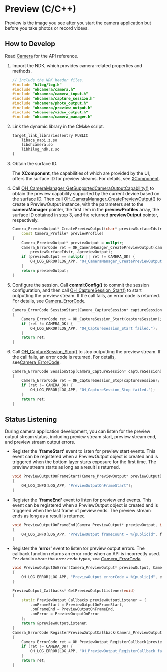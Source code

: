 # Preview (C/C++)
<!--Kit: Camera Kit-->
<!--Subsystem: Multimedia-->
<!--Owner: @qano-->
<!--Designer: @leo_ysl-->
<!--Tester: @xchaosioda-->
<!--Adviser: @w_Machine_cc-->

Preview is the image you see after you start the camera application but before you take photos or record videos.

## How to Develop

Read [Camera](../../reference/apis-camera-kit/capi-oh-camera.md) for the API reference.

1. Import the NDK, which provides camera-related properties and methods.
     
   ```c++
   // Include the NDK header files.
   #include "hilog/log.h"
   #include "ohcamera/camera.h"
   #include "ohcamera/camera_input.h"
   #include "ohcamera/capture_session.h"
   #include "ohcamera/photo_output.h"
   #include "ohcamera/preview_output.h"
   #include "ohcamera/video_output.h"
   #include "ohcamera/camera_manager.h"
   ```

2. Link the dynamic library in the CMake script.

   ```txt
   target_link_libraries(entry PUBLIC
       libace_napi.z.so
       libohcamera.so
       libhilog_ndk.z.so
   )
   ```

3. Obtain the surface ID.
     
    The **XComponent**, the capabilities of which are provided by the UI, offers the surface ID for preview streams. For details, see [XComponent](../../reference/apis-arkui/arkui-ts/ts-basic-components-xcomponent.md).

4. Call [OH_CameraManager_GetSupportedCameraOutputCapability()](../../reference/apis-camera-kit/capi-camera-manager-h.md#oh_cameramanager_getsupportedcameraoutputcapability) to obtain the preview capability supported by the current device based on the surface ID. Then call [OH_CameraManager_CreatePreviewOutput()](../../reference/apis-camera-kit/capi-camera-manager-h.md#oh_cameramanager_createpreviewoutput) to create a PreviewOutput instance, with the parameters set to the **cameraManager** pointer, the first item in the **previewProfiles** array, the surface ID obtained in step 3, and the returned **previewOutput** pointer, respectively.
     
    ```c++
    Camera_PreviewOutput* CreatePreviewOutput(char* previewSurfaceIdstr, Camera_Manager* cameraManager,
        const Camera_Profile* previewProfile)
    {
        Camera_PreviewOutput* previewOutput = nullptr;
        Camera_ErrorCode ret = OH_CameraManager_CreatePreviewOutput(cameraManager, previewProfile,
            previewSurfaceIdstr, &previewOutput);
        if (previewOutput == nullptr || ret != CAMERA_OK) {
            OH_LOG_ERROR(LOG_APP, "OH_CameraManager_CreatePreviewOutput failed.");
        }
        return previewOutput;
    }
    ```

5. Configure the session. Call **commitConfig()** to commit the session configuration, and then call [OH_CaptureSession_Start()](../../reference/apis-camera-kit/capi-capture-session-h.md#oh_capturesession_start) to start outputting the preview stream. If the call fails, an error code is returned. For details, see [Camera_ErrorCode](../../reference/apis-camera-kit/capi-camera-h.md#camera_errorcode).

   ```c++
   Camera_ErrorCode SessionStart(Camera_CaptureSession* captureSession)
   {
       Camera_ErrorCode ret = OH_CaptureSession_Start(captureSession);
       if (ret != CAMERA_OK) {
           OH_LOG_ERROR(LOG_APP, "OH_CaptureSession_Start failed.");
       }
       return ret;
   }
   ```

6. Call [OH_CaptureSession_Stop()](../../reference/apis-camera-kit/capi-capture-session-h.md#oh_capturesession_stop) to stop outputting the preview stream. If the call fails, an error code is returned. For details, see[Camera_ErrorCode](../../reference/apis-camera-kit/capi-camera-h.md#camera_errorcode).

   ```c++
   Camera_ErrorCode SessionStop(Camera_CaptureSession* captureSession)
   {
       Camera_ErrorCode ret = OH_CaptureSession_Stop(captureSession);
       if (ret != CAMERA_OK) {
           OH_LOG_ERROR(LOG_APP, "OH_CaptureSession_Stop failed.");
       }
       return ret;
   }
   ```

## Status Listening

During camera application development, you can listen for the preview output stream status, including preview stream start, preview stream end, and preview stream output errors.

- Register the **'frameStart'** event to listen for preview start events. This event can be registered when a PreviewOutput object is created and is triggered when the bottom layer starts exposure for the first time. The preview stream starts as long as a result is returned.

  ```c++
  void PreviewOutputOnFrameStart(Camera_PreviewOutput* previewOutput)
  {
      OH_LOG_INFO(LOG_APP, "PreviewOutputOnFrameStart");
  }
  ```

- Register the **'frameEnd'** event to listen for preview end events. This event can be registered when a PreviewOutput object is created and is triggered when the last frame of preview ends. The preview stream ends as long as a result is returned.
    
  ```c++
  void PreviewOutputOnFrameEnd(Camera_PreviewOutput* previewOutput, int32_t frameCount)
  {
      OH_LOG_INFO(LOG_APP, "PreviewOutput frameCount = %{public}d", frameCount);
  }
  ```

- Register the **'error'** event to listen for preview output errors. The callback function returns an error code when an API is incorrectly used. For details about the error code types, see [Camera_ErrorCode](../../reference/apis-camera-kit/capi-camera-h.md#camera_errorcode).
    
  ```c++
  void PreviewOutputOnError(Camera_PreviewOutput* previewOutput, Camera_ErrorCode errorCode)
  {
      OH_LOG_ERROR(LOG_APP, "PreviewOutput errorCode = %{public}d", errorCode);
  }
  ```
  ```c++
  PreviewOutput_Callbacks* GetPreviewOutputListener(void)
  {
      static PreviewOutput_Callbacks previewOutputListener = {
          .onFrameStart = PreviewOutputOnFrameStart,
          .onFrameEnd = PreviewOutputOnFrameEnd,
          .onError = PreviewOutputOnError
      };
      return &previewOutputListener;
  }
  Camera_ErrorCode RegisterPreviewOutputCallback(Camera_PreviewOutput* previewOutput)
  {
      Camera_ErrorCode ret = OH_PreviewOutput_RegisterCallback(previewOutput, GetPreviewOutputListener());
      if (ret != CAMERA_OK) {
          OH_LOG_ERROR(LOG_APP, "OH_PreviewOutput_RegisterCallback failed.");
      }
      return ret;
  }
  ```
